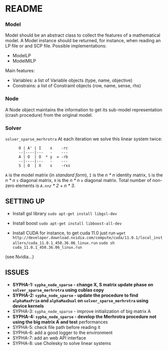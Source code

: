 # README #

### Model ###

Model should be an abstract class to collect the features of a mathematical model. A Model instance
should be returned, for instance, when reading an LP file or and SCP file.
Possible implementations:
* ModelLP
* ModelMILP

Main features:
* Variables: a list of Variable objects (type, name, objective)
* Constrains: a list of Constraint objects (row, name, sense, rhs)

### Node ###

A Node object maintains the information to get its sub-model representation (crash procedure) from
the original model.

### Solver ###

`solver_sparse_merhrotra`
At each iteration we solve this linear system twice:

```
      O | A' | I    x    -rc
      --|----|---   -    ---
      A | O  | O  * y  = -rb
      --|----|---   -    ---
      S | O  | X    s    -rxs
```

`A` is the model matrix (in *standard form*), `I` is the *n * n* identity
matrix, `S` is the *n * n* `s` diagonal matrix, `X` is the *n * n* `x` diagonal matrix.
Total number of non-zero elements is *`A.nnz` * 2 + n * 3*.

## SETTING UP ##

* Install gsl library
`sudo apt-get install libgsl-dev`

* Install boost
`sudo apt-get install libboost-all-dev`

* Install CUDA
for instance, to get cuda 11.0 just run
`wget http://developer.download.nvidia.com/compute/cuda/11.0.1/local_installers/cuda_11.0.1_450.36.06_linux.run`
`sudo sh cuda_11.0.1_450.36.06_linux.run`

(see Nvidia...)


## ISSUES ##

* **SYPHA-1: `sypha_node_sparse` - change X, S matrix update phase on `solver_sparse_merhrotra` using cublas copy**
* **SYPHA-2: `sypha_node_sparse` - update the procedure to find `alphaMaxPrim` and `alphaMaxDual` on `solver_sparse_merhrotra` using device kernels**
* SYPHA-3: `sypha_node_sparse` - improve initialization of big matrix A
* **SYPHA-4: `sypha_node_sparse` - develop the Merhrotra procedure not using the big matrix A and test** performances
* SYPHA-5: check file path before reading it
* SYPHA-6: add a good logger to the environment
* SYPHA-7: add an web API interface
* SYPHA-8: use Cholesky to solve linear systems